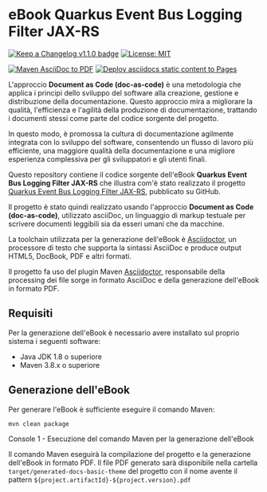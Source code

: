# eBook Quarkus Event Bus Logging Filter JAX-RS

[![Keep a Changelog v1.1.0 badge](https://img.shields.io/badge/changelog-Keep%20a%20Changelog%20v1.1.0-%23E05735)](CHANGELOG.md)
[![License: MIT](https://img.shields.io/badge/license-CC--BY--NC--SA--4.0-lightgrey)](https://creativecommons.org/licenses/by-nc-sa/4.0/deed.it)

[![Maven AsciiDoc to PDF](https://github.com/amusarra/eventbus-logging-filter-jaxrs-docs/actions/workflows/build_asciidoc_to_pdf.yml/badge.svg)](https://github.com/amusarra/eventbus-logging-filter-jaxrs-docs/actions/workflows/build_asciidoc_to_pdf.yml)
[![Deploy asciidocs static content to Pages](https://github.com/amusarra/eventbus-logging-filter-jaxrs-docs/actions/workflows/build_asciidoc_to_html_github_page.yml/badge.svg)](https://github.com/amusarra/eventbus-logging-filter-jaxrs-docs/actions/workflows/build_asciidoc_to_html_github_page.yml)

L'approccio **Document as Code (doc-as-code)** è una metodologia che applica i principi dello sviluppo del software alla 
creazione, gestione e distribuzione della documentazione. Questo approccio mira a migliorare la qualità, l'efficienza 
e l'agilità della produzione di documentazione, trattando i documenti stessi come parte del codice sorgente del progetto.

In questo modo, è promossa la cultura di documentazione agilmente integrata con lo sviluppo del software, consentendo 
un flusso di lavoro più efficiente, una maggiore qualità della documentazione e una migliore esperienza complessiva 
per gli sviluppatori e gli utenti finali.

Questo repository contiene il codice sorgente dell'eBook **Quarkus Event Bus Logging Filter JAX-RS** che illustra com'è
stato realizzato il progetto [Quarkus Event Bus Logging Filter JAX-RS](https://github.com/amusarra/eventbus-logging-filter-jaxrs), 
pubblicato su GitHub.

Il progetto è stato quindi realizzato usando l'approccio **Document as Code (doc-as-code)**, utilizzato asciiDoc, un 
linguaggio di markup testuale per scrivere documenti leggibili sia da esseri umani che da macchine. 

La toolchain utilizzata per la generazione dell'eBook è [Asciidoctor](https://asciidoctor.org/), un processore di testo
che supporta la sintassi AsciiDoc e produce output HTML5, DocBook, PDF e altri formati.

Il progetto fa uso del plugin Maven [Asciidoctor](https://asciidoctor.org/docs/asciidoctor-maven-plugin/), responsabile
della processing dei file sorge in formato AsciiDoc e della generazione dell'eBook in formato PDF.

## Requisiti
Per la generazione dell'eBook è necessario avere installato sul proprio sistema i seguenti software:
- Java JDK 1.8 o superiore
- Maven 3.8.x o superiore

## Generazione dell'eBook
Per generare l'eBook è sufficiente eseguire il comando Maven:

```shell script
mvn clean package
```
Console 1 - Esecuzione del comando Maven per la generazione dell'eBook

Il comando Maven eseguirà la compilazione del progetto e la generazione dell'eBook in formato PDF. Il file PDF generato
sarà disponibile nella cartella `target/generated-docs-basic-theme` del progetto con il nome avente il 
pattern `${project.artifactId}-${project.version}.pdf`
